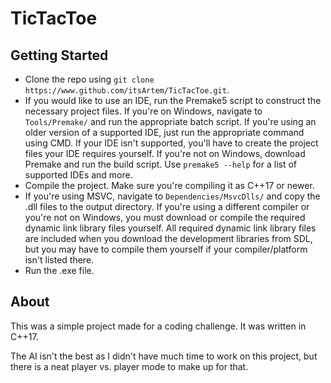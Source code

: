 # TicTacToe

## Getting Started

* Clone the repo using `git clone https://www.github.com/itsArtem/TicTacToe.git`.
* If you would like to use an IDE, run the Premake5 script to construct the necessary project files. If you're on Windows, navigate to `Tools/Premake/` and run the appropriate batch script. If you're using an older version of a supported IDE, just run the appropriate command using CMD. If your IDE isn't supported, you'll have to create the project files your IDE requires yourself. If you're not on Windows, download Premake and run the build script. Use `premake5 --help` for a list of supported IDEs and more.
* Compile the project. Make sure you're compiling it as C++17 or newer.
* If you're using MSVC, navigate to `Dependencies/MsvcDlls/` and copy the .dll files to the output directory. If you're using a different compiler or you're not on Windows, you must download or compile the required dynamic link library files yourself. All required dynamic link library files are included when you download the development libraries from SDL, but you may have to compile them yourself if your compiler/platform isn't listed there.
* Run the .exe file.

## About

This was a simple project made for a coding challenge. It was written in C++17. 

The AI isn't the best as I didn't have much time to work on this project, but there is a neat player vs. player mode to make up for that.
